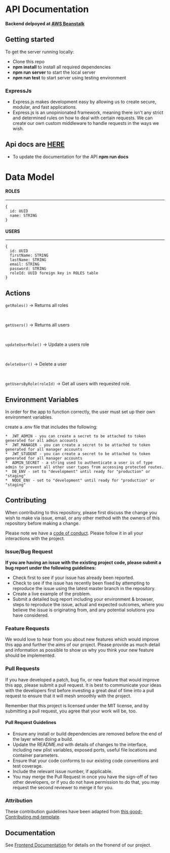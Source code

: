 # API Documentation

#### Backend delpoyed at [AWS Beanstalk](https://d2di75zt4h5vt7.cloudfront.net/) <br>

## Getting started

To get the server running locally:

- Clone this repo
- **npm install** to install all required dependencies
- **npm run server** to start the local server
- **npm run test** to start server using testing environment

### ExpressJs

-    Express.js makes development easy by allowing us to create secure, modular, and fast applications. 
-    Express.js is an unopinionated framework, meaning there isn't any strict and determined rules on how to deal with certain requests. We can create our own custom middleware to handle requests in the ways we wish.

## Api docs are [HERE](https://d2di75zt4h5vt7.cloudfront.net/docs) <br>

- To update the documentation for the API **npm run docs** 

# Data Model

#### ROLES

---

```
{
  id: UUID
  name: STRING
}
```

#### USERS

---

```
{
  id: UUID
  firstName: STRING
  lastName: STRING
  email: STRING
  password: STRING
  roleId: UUID foreign key in ROLES table
}
```

## Actions

`getRoles()` -> Returns all roles

<br>

`getUsers()` -> Returns all users

<br>

`updateUserRole()` -> Update a users role

<br>

`deleteUser()` -> Delete a user

<br>

`getUsersByRole(roleId)` -> Get all users with requested role.


## Environment Variables

In order for the app to function correctly, the user must set up their own environment variables.

create a .env file that includes the following:
    
    *  JWT_ADMIN - you can create a secret to be attached to token generated for all admin accounts
    *  JWT_MANAGER - you can create a secret to be attached to token generated for all manager accounts
    *  JWT_STUDENT - you can create a secret to be attached to token generated for all manager accounts
    *  ADMIN_SECRET - a string used to authenticate a user is of type admin to prevent all other user types from accessing protected routes. 
    *  DB_ENV - set to "development" until ready for "production" or "staging"
    *  NODE_ENV - set to "development" until ready for "production" or "staging"
    
## Contributing

When contributing to this repository, please first discuss the change you wish to make via issue, email, or any other method with the owners of this repository before making a change.

Please note we have a [code of conduct](./code_of_conduct.md). Please follow it in all your interactions with the project.

### Issue/Bug Request

 **If you are having an issue with the existing project code, please submit a bug report under the following guidelines:**
 - Check first to see if your issue has already been reported.
 - Check to see if the issue has recently been fixed by attempting to reproduce the issue using the latest master branch in the repository.
 - Create a live example of the problem.
 - Submit a detailed bug report including your environment & browser, steps to reproduce the issue, actual and expected outcomes,  where you believe the issue is originating from, and any potential solutions you have considered.

### Feature Requests

We would love to hear from you about new features which would improve this app and further the aims of our project. Please provide as much detail and information as possible to show us why you think your new feature should be implemented.

### Pull Requests

If you have developed a patch, bug fix, or new feature that would improve this app, please submit a pull request. It is best to communicate your ideas with the developers first before investing a great deal of time into a pull request to ensure that it will mesh smoothly with the project.

Remember that this project is licensed under the MIT license, and by submitting a pull request, you agree that your work will be, too.

#### Pull Request Guidelines

- Ensure any install or build dependencies are removed before the end of the layer when doing a build.
- Update the README.md with details of changes to the interface, including new plist variables, exposed ports, useful file locations and container parameters.
- Ensure that your code conforms to our existing code conventions and test coverage.
- Include the relevant issue number, if applicable.
- You may merge the Pull Request in once you have the sign-off of two other developers, or if you do not have permission to do that, you may request the second reviewer to merge it for you.

### Attribution

These contribution guidelines have been adapted from [this good-Contributing.md-template](https://gist.github.com/PurpleBooth/b24679402957c63ec426).

## Documentation

See [Frontend Documentation](https://github.com/Lambda-School-Labs/mission-control-fe/blob/master/README.md) for details on the fronend of our project.

